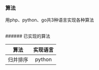 ### 算法  

用php、python、go共3种语言实现各种算法

<br/>
###### 已实现的算法


|   算法  |  实现语言  |
|   :---:|  :---:   |
|   归并排序 |  python   |